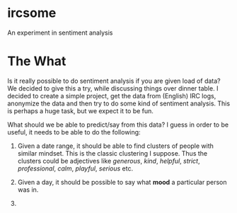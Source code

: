 ircsome
=======

An experiment in sentiment analysis

The What
========

Is it really possible to do sentiment analysis if you are given load of data?
We decided to give this a try, while discussing things over dinner table. I decided to create a simple project, get the data from (English) IRC logs, anonymize the data and then try to do some kind of sentiment analysis. This is perhaps a huge task, but we expect it to be fun.

What should we be able to predict/say from this data? I guess in order to be useful, it needs to be able to do the following:

1. Given a date range, it should be able to find clusters of people with similar mindset. This is the classic clustering I suppose. Thus the clusters could be adjectives like _generous_, _kind_, _helpful_, _strict_, _professional_, _calm_, _playful_, _serious_ etc.

2. Given a day, it should be possible to say what __mood__ a particular person was in.

3. 
